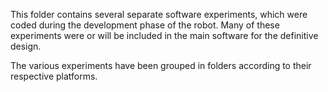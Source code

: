 This folder contains several separate software experiments, which were coded during the development phase of the robot. Many of these experiments were or will be included in the main software for the definitive design. 

The various experiments have been grouped in folders according to their respective platforms.


